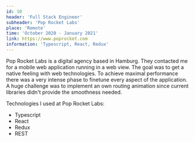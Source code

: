 ```yaml
---
id: 10
header: 'Full Stack Engineer'
subheader: 'Pop Rocket Labs'
place: 'Remote'
time: 'October 2020 - January 2021'
link: https://www.poprocket.com
information: 'Typescript, React, Redux'
---
```


Pop Rocket Labs is a digital agency based in Hamburg. They contacted me for a mobile web application running in a web view. 
The goal was to get a native feeling with web technologies. To achieve maximal performance there was a very intense phase to finetune every aspect of the application. A huge challenge was to implement an own routing animation since current libraries didn't provide the smoothness needed.

Technologies I used at Pop Rocket Labs:

- Typescript
- React
- Redux
- REST
